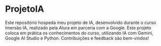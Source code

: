 # ProjetoIA
Este repositório hospeda meu projeto de IA, desenvolvido durante o curso Imersão IA, realizado pela Alura em parceria com a Google. Este projeto coloca em prática os conhecimentos do curso, utilizando IA com Gemini, Google AI Studio e Python. Contribuições e feedback são bem-vindos!
